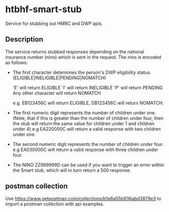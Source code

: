 # htbhf-smart-stub
Service for stubbing out HMRC and DWP apis.

## Description
The service returns stubbed responses depending on the national insurance number (nino) which is sent in the request.
The nino is encoded as follows:

* The first character determines the person's DWP eligibility status. (ELIGIBLE|INELIGIBLE|PENDING|NOMATCH)

  'E' will return ELIGIBLE
  'I' will return INELIGIBLE
  'P' will return PENDING
  Any other character will return NOMATCH

  e.g. EB123456C will return ELIGIBLE, 
       DB123456C will return NOMATCH.
    
* The first numeric digit represents the number of children under one. (Note, that if this is greater than the number of children under four, 
then the stub will return the same value for children under 1 and children under 4)
  e.g EA220000C will return a valid response with two children under one.
  
* The second numeric digit represents the number of children under four.
  e.g EA030000C will return a valid response with three children under four.
  
* The NINO ZZ999999D can be used if you want to trigger an error within the Smart stub, which will in turn return a 500 response.

## postman collection
Use https://www.getpostman.com/collections/b1e8a55b936abd3879e3 to import a postman collection with api examples.
